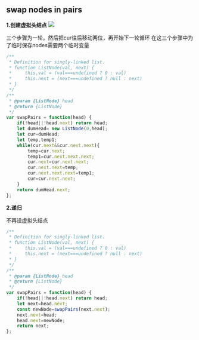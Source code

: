 ## swap nodes in pairs
**1.创建虚拟头结点**
![](https://code-thinking.cdn.bcebos.com/pics/24.%E4%B8%A4%E4%B8%A4%E4%BA%A4%E6%8D%A2%E9%93%BE%E8%A1%A8%E4%B8%AD%E7%9A%84%E8%8A%82%E7%82%B91.png)

三个步骤为一轮，然后把cur往后移动两位，再开始下一轮循环
在这三个步骤中为了临时保存nodes需要两个临时变量

```javascript
/**
 * Definition for singly-linked list.
 * function ListNode(val, next) {
 *     this.val = (val===undefined ? 0 : val)
 *     this.next = (next===undefined ? null : next)
 * }
 */
/**
 * @param {ListNode} head
 * @return {ListNode}
 */
var swapPairs = function(head) {
    if(!head||!head.next) return head;
    let dumHead= new ListNode(0,head);
    let cur=dumHead;
    let temp,temp1;
    while(cur.next&&cur.next.next){
        temp=cur.next;
        temp1=cur.next.next.next;
        cur.next=cur.next.next;
        cur.next.next=temp;
        cur.next.next.next=temp1;
        cur=cur.next.next;
    }
    return dumHead.next;
};
```
**2.递归**

不再设虚拟头结点

```javascript
/**
 * Definition for singly-linked list.
 * function ListNode(val, next) {
 *     this.val = (val===undefined ? 0 : val)
 *     this.next = (next===undefined ? null : next)
 * }
 */
/**
 * @param {ListNode} head
 * @return {ListNode}
 */
var swapPairs = function(head) {
    if(!head||!head.next) return head;
    let next=head.next;
    const newNode=swapPairs(next.next);
    next.next=head;
    head.next=newNode;
    return next;
};
```

